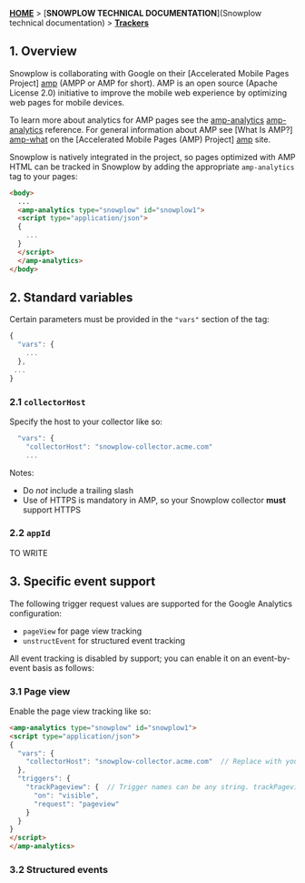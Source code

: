 [**HOME**](Home) > [**SNOWPLOW TECHNICAL DOCUMENTATION**](Snowplow technical documentation) > [**Trackers**](trackers)

## 1. Overview

Snowplow is collaborating with Google on their [Accelerated Mobile Pages Project] [amp] (AMPP or AMP for short). AMP is an open source (Apache License 2.0) initiative to improve the mobile web experience by optimizing web pages for mobile devices.

To learn more about analytics for AMP pages see the [amp-analytics] [amp-analytics] reference. For general information about AMP see [What Is AMP?] [amp-what] on the [Accelerated Mobile Pages (AMP) Project] [amp] site.

Snowplow is natively integrated in the project, so pages optimized with AMP HTML can be tracked in Snowplow by adding the appropriate `amp-analytics` tag to your pages:

```html
<body>
  ...
  <amp-analytics type="snowplow" id="snowplow1">
  <script type="application/json">
  {
    ...
  }
  </script>
  </amp-analytics>
</body>
```

## 2. Standard variables

Certain parameters must be provided in the `"vars"` section of the tag:

```javascript
{
  "vars": {
    ...
  },
 ...
}
```

### 2.1 `collectorHost`

Specify the host to your collector like so:

```javascript
  "vars": {
    "collectorHost": "snowplow-collector.acme.com"
    ...
```

Notes:

* Do *not* include a trailing slash
* Use of HTTPS is mandatory in AMP, so your Snowplow collector **must** support HTTPS

### 2.2 `appId`

TO WRITE

## 3. Specific event support

The following trigger request values are supported for the Google Analytics configuration:

 * `pageView` for page view tracking
 * `unstructEvent` for structured event tracking

All event tracking is disabled by support; you can enable it on an event-by-event basis as follows:

### 3.1 Page view

Enable the page view tracking like so:

```html
<amp-analytics type="snowplow" id="snowplow1">
<script type="application/json">
{
  "vars": {
    "collectorHost": "snowplow-collector.acme.com"  // Replace with your collector host
  },
  "triggers": {
    "trackPageview": {  // Trigger names can be any string. trackPageview is not a required name
      "on": "visible",
      "request": "pageview"
    }
  }
}
</script>
</amp-analytics>
```

### 3.2 Structured events

[amp]: https://www.ampproject.org/
[amp-what]: https://www.ampproject.org/docs/get_started/about-amp.html
[amp-analytics]: https://www.ampproject.org/docs/reference/extended/amp-analytics.html
